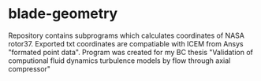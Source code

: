 # blade-geometry
Repository contains subprograms which calculates coordinates of NASA rotor37. Exported txt coordinates are compatiable with ICEM from Ansys "formated point data". Program was created for my BC thesis "Validation of computional fluid dynamics turbulence models by flow through axial compressor"
